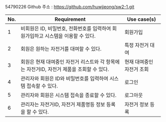 54790226
Github 주소 : https://github.com/huwjjeong/sw2-1.git


|No. |Requirement                         |Use case(s)                   |
|--- |---                                 |---                           |
|1| 비회원은 ID, 비밀번호, 전화번호를 입력하여 회원가입하고 시스템을 이용할 수 있다.|회원가입|
|2| 회원은 원하는 자전거를 대여할 수 있다.|특정 자전거 대여|
|3| 회원은 현재 대여중인 자전거 리스트와 각 항목에는 자전거ID, 자전거 제품을 조회할 수 있다. |현재 대여중인 자전거 조회|
|4| 관리자와 회원은 ID와 비밀번호를 입력하여 시스템 접속할 수 있다.|로그인|
|5| 관리자와 회원은 시스템 접속을 종료할 수 있다.|로그아웃|
|6| 관리자는 자전거ID, 자전거 제품명등 정보 등록을 할 수 있다.|자전거 정보 등록|
